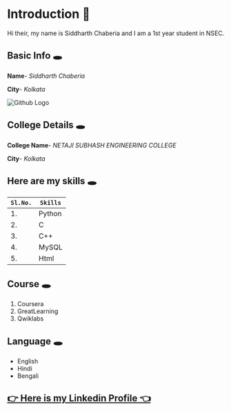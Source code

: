 # Introduction 👻 
Hi their, my name is Siddharth Chaberia and I am a 1st year student in NSEC.

## Basic Info 🕳 
 
 **Name**- *Siddharth Chaberia*

**City**- *Kolkata*

<img src="https://www.google.com/search?q=github+logo&rlz=1C1CHZL_enIN890IN890&sxsrf=AOaemvLHV2xlxkl2NvXfiCtInuMMhuFucQ:1633107802779&tbm=isch&source=iu&ictx=1&fir=Kq4l3mSBVj08zM%252CH8p6HHzcTglWAM%252C_%253BLp2OqU7fPdjSMM%252CkHlC0fHCgyWhTM%252C_%253BECqRgpVdvbaoQM%252C2RrOa4w_PYanyM%252C_%253BownXtIBF4MkVMM%252CQ94VdIErMzPlsM%252C_%253BF4N7nNsmAvS0zM%252CTXCcjLeV5gKBaM%252C_%253Bp2bMb8SqZtzIfM%252CKT2ljoyv8a7wsM%252C_%253BfLKD7QptF_vjyM%252CH8p6HHzcTglWAM%252C_%253BBwrG5eP5zb3uqM%252CF0wS1FrD0iCMeM%252C_%253B1M1bO0EGy-AEEM%252CXt7W1B_YMXCnoM%252C_%253BPSIl2ZDHXjbXCM%252CbVC2Shv9nFpdvM%252C_%253BdO1l3HgJbssG8M%252CgwkaSaXL7ezQZM%252C_%253BOZsvgex6DY727M%252CUIaNI-Le5v_YhM%252C_%253BLBRIIFR3_vHPsM%252CLfKXpip7SyfaCM%252C_%253BXhjNGK9wUK1t3M%252CjUgvHFvvxbQ9DM%252C_&vet=1&usg=AI4_-kSMcp_k2miGneqD1G842vmp2-8bvQ&sa=X&ved=2ahUKEwjHk9vT2KnzAhWvzzgGHSAWCDkQ9QF6BAgKEAE#imgrc=Kq4l3mSBVj08zM" alt="Github Logo">

## College Details 🕳

**College Name**- *NETAJI SUBHASH ENGINEERING COLLEGE*

**City**- *Kolkata*

## Here are my skills 🕳

| `Sl.No.` | `Skills` |
|----|----|
|1.| Python |
|2.| C |
|3.| C++ |
|4.| MySQL |
|5.| Html |

## Course 🕳
1. Coursera
2. GreatLearning
3. Qwiklabs

## Language 🕳
- English
- Hindi
- Bengali
 
 ## [👉 Here is my Linkedin Profile 👈](www.linkedin.com/in/siddharth-chaberia-19416a175)
